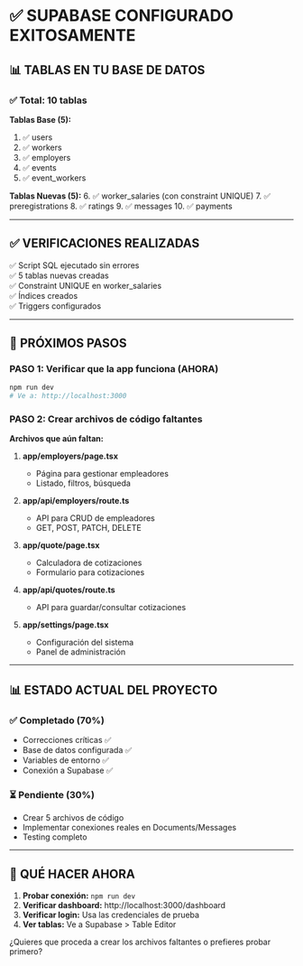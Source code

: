 # ✅ SUPABASE CONFIGURADO EXITOSAMENTE

## 📊 TABLAS EN TU BASE DE DATOS

### ✅ Total: 10 tablas

**Tablas Base (5):**
1. ✅ users
2. ✅ workers
3. ✅ employers
4. ✅ events
5. ✅ event_workers

**Tablas Nuevas (5):**
6. ✅ worker_salaries (con constraint UNIQUE)
7. ✅ preregistrations
8. ✅ ratings
9. ✅ messages
10. ✅ payments

---

## ✅ VERIFICACIONES REALIZADAS

✅ Script SQL ejecutado sin errores  
✅ 5 tablas nuevas creadas  
✅ Constraint UNIQUE en worker_salaries  
✅ Índices creados  
✅ Triggers configurados  

---

## 🎯 PRÓXIMOS PASOS

### PASO 1: Verificar que la app funciona (AHORA)
```bash
npm run dev
# Ve a: http://localhost:3000
```

### PASO 2: Crear archivos de código faltantes

**Archivos que aún faltan:**

1. **app/employers/page.tsx**
   - Página para gestionar empleadores
   - Listado, filtros, búsqueda
   
2. **app/api/employers/route.ts**
   - API para CRUD de empleadores
   - GET, POST, PATCH, DELETE

3. **app/quote/page.tsx**
   - Calculadora de cotizaciones
   - Formulario para cotizaciones
   
4. **app/api/quotes/route.ts**
   - API para guardar/consultar cotizaciones

5. **app/settings/page.tsx**
   - Configuración del sistema
   - Panel de administración

---

## 📊 ESTADO ACTUAL DEL PROYECTO

### ✅ Completado (70%)
- Correcciones críticas ✅
- Base de datos configurada ✅
- Variables de entorno ✅
- Conexión a Supabase ✅

### ⏳ Pendiente (30%)
- Crear 5 archivos de código
- Implementar conexiones reales en Documents/Messages
- Testing completo

---

## 🚀 QUÉ HACER AHORA

1. **Probar conexión:** `npm run dev`
2. **Verificar dashboard:** http://localhost:3000/dashboard
3. **Verificar login:** Usa las credenciales de prueba
4. **Ver tablas:** Ve a Supabase > Table Editor

¿Quieres que proceda a crear los archivos faltantes o prefieres probar primero?

